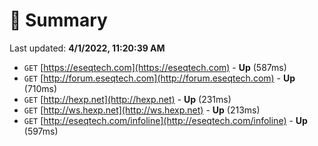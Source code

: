 # 📖 Summary
Last updated: **4/1/2022, 11:20:39 AM**

- `GET` [https://eseqtech.com](https://eseqtech.com) - **Up** (587ms)
- `GET` [http://forum.eseqtech.com](http://forum.eseqtech.com) - **Up** (710ms)
- `GET` [http://hexp.net](http://hexp.net) - **Up** (231ms)
- `GET` [http://ws.hexp.net](http://ws.hexp.net) - **Up** (213ms)
- `GET` [http://eseqtech.com/infoline](http://eseqtech.com/infoline) - **Up** (597ms)
